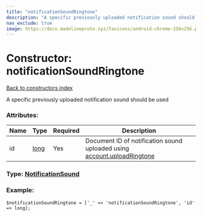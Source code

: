 ```yaml
---
title: "notificationSoundRingtone"
description: "A specific previously uploaded notification sound should be used"
nav_exclude: true
image: https://docs.madelineproto.xyz/favicons/android-chrome-256x256.png
---
```

# Constructor: notificationSoundRingtone  
[Back to constructors index](/API_docs/constructors/index.html)



A specific previously uploaded notification sound should be used

### Attributes:

| Name     |    Type       | Required | Description |
|----------|---------------|----------|-------------|
|id|[long](/API_docs/types/long.html) | Yes|Document ID of notification sound uploaded using [account.uploadRingtone](../methods/account.uploadRingtone.html)|



### Type: [NotificationSound](/API_docs/types/NotificationSound.html)


### Example:

```
$notificationSoundRingtone = ['_' => 'notificationSoundRingtone', 'id' => long];
```  
